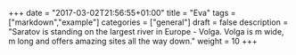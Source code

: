 +++
date = "2017-03-02T21:56:55+01:00"
title = "Eva"
tags = ["markdown","example"]
categories = ["general"]
draft = false
description = "Saratov is standing on the largest river in Europe - Volga. Volga is m wide, m long and offers amazing sites all the way down."
weight = 10
+++
